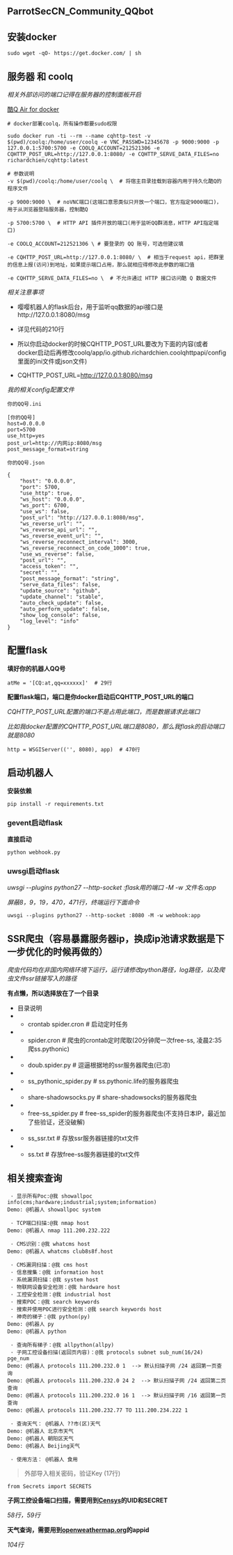 ## ParrotSecCN_Community_QQbot

## 安装docker
`sudo wget -qO- https://get.docker.com/ | sh`

## 服务器 和 coolq
*相关外部访问的端口记得在服务器的控制面板开启*

[酷Q Air for docker](https://cqhttp.cc/docs/4.7/#/Docker)

```
# docker部署coolq，所有操作都要sudo权限

sudo docker run -ti --rm --name cqhttp-test -v $(pwd)/coolq:/home/user/coolq -e VNC_PASSWD=12345678 -p 9000:9000 -p 127.0.0.1:5700:5700 -e COOLQ_ACCOUNT=212521306 -e CQHTTP_POST_URL=http://127.0.0.1:8080/ -e CQHTTP_SERVE_DATA_FILES=no richardchien/cqhttp:latest

# 参数说明
-v $(pwd)/coolq:/home/user/coolq \  # 将宿主目录挂载到容器内用于持久化酷Q的程序文件

-p 9000:9000 \  # noVNC端口(这端口意思类似只开放一个端口，官方指定9000端口)，用于从浏览器登陆服务器，控制酷Q

-p 5700:5700 \  # HTTP API 插件开放的端口(用于监听QQ群消息，HTTP API指定端口)

-e COOLQ_ACCOUNT=212521306 \ # 要登录的 QQ 账号，可选但建议填

-e CQHTTP_POST_URL=http://127.0.0.1:8080/ \  # 相当于request api，把群里的信息上报(访问)到地址，如果提示端口占用，那么就相应得修改此参数的端口值

-e CQHTTP_SERVE_DATA_FILES=no \  # 不允许通过 HTTP 接口访问酷 Q 数据文件
```

*相关注意事项*
- 嘤嘤机器人的flask后台，用于监听qq数据的api接口是http://127.0.0.1:8080/msg

- 详见代码的210行

- 所以你启动docker的时候CQHTTP_POST_URL要改为下面的内容(或者docker启动后再修改coolq/app/io.github.richardchien.coolqhttpapi/config里面的ini文件或json文件)

- CQHTTP_POST_URL=http://127.0.0.1:8080/msg

*我的相关config配置文件*

`你的QQ号.ini`
```
[你的QQ号]
host=0.0.0.0
port=5700
use_http=yes
post_url=http://内网ip:8080/msg
post_message_format=string
```

`你的QQ号.json`
```
{
    "host": "0.0.0.0",
    "port": 5700,
    "use_http": true,
    "ws_host": "0.0.0.0",
    "ws_port": 6700,
    "use_ws": false,
    "post_url": "http://127.0.0.1:8080/msg",
    "ws_reverse_url": "",
    "ws_reverse_api_url": "",
    "ws_reverse_event_url": "",
    "ws_reverse_reconnect_interval": 3000,
    "ws_reverse_reconnect_on_code_1000": true,
    "use_ws_reverse": false,
    "post_url": "",
    "access_token": "",
    "secret": "",
    "post_message_format": "string",
    "serve_data_files": false,
    "update_source": "github",
    "update_channel": "stable",
    "auto_check_update": false,
    "auto_perform_update": false,
    "show_log_console": false,
    "log_level": "info"
}
```

## 配置flask
**填好你的机器人QQ号**

`atMe = '[CQ:at,qq=xxxxxx]'  # 29行`

**配置flask端口，端口是你docker启动后CQHTTP_POST_URL的端口**

*CQHTTP_POST_URL配置的端口不是占用此端口，而是数据请求此端口*

*比如我docker配置的CQHTTP_POST_URL端口是8080，那么我flask的启动端口就是8080*

`http = WSGIServer(('', 8080), app)  # 470行`

## 启动机器人
**安装依赖**

`pip install -r requirements.txt`

### gevent启动flask
**直接启动**

`python webhook.py`

### uwsgi启动flask
*uwsgi --plugins python27 --http-socket :flask用的端口 -M -w 文件名:app*

*屏蔽8，9，19，470，471行，终端运行下面命令*

`uwsgi --plugins python27 --http-socket :8080 -M -w webhook:app`

## SSR爬虫（容易暴露服务器ip，换成ip池请求数据是下一步优化的时候再做的）
*爬虫代码均在非国内网络环境下运行，运行请修改python路径，log路径，以及爬虫文件ssr链接写入的路径*

**有点懒，所以选择放在了一个目录**

- 目录说明
- - crontab spider.cron  # 启动定时任务
- - spider.cron  # 爬虫的crontab定时爬取(20分钟爬一次free-ss, 凌晨2:35爬ss.pythonic)
- - doub.spider.py  # 逗逼根据地的ssr服务器爬虫(已凉)
- - ss_pythonic_spider.py  # ss.pythonic.life的服务器爬虫
- - share-shadowsocks.py  # share-shadowsocks的服务器爬虫
- - free-ss_spider.py  # free-ss_spider的服务器爬虫(不支持日本IP，最近加了些验证，还没破解)
- - ss_ssr.txt  # 存放ssr服务器链接的txt文件
- - ss.txt  # 存放free-ss服务器链接的txt文件

## 相关搜索查询
```
 · 显示所有Poc:@我 showallpoc info(cms;hardware;industrial;system;information)
Demo: @机器人 showallpoc system

 · TCP端口扫描:@我 nmap host
Demo: @机器人 nmap 111.200.232.222

 · CMS识别：@我 whatcms host
Demo: @机器人 whatcms club8s8f.host

 · CMS漏洞扫描：@我 cms host
 · 信息搜集：@我 information host
 · 系统漏洞扫描：@我 system host
 · 物联网设备安全检测：@我 hardware host
 · 工控安全检测：@我 industrial host
 · 搜索POC：@我 search keywords
 · 搜索并使用POC进行安全检测：@我 search keywords host
 · 神奇的梯子：@我 python(py)
Demo: @机器人 py
Demo: @机器人 python

 · 查询所有梯子：@我 allpython(allpy)
 · 子网工控设备扫描(返回页内容)：@我 protocols subnet sub_num(16/24) pge_num
Demo: @机器人 protocols 111.200.232.0 1  --> 默认扫描子网 /24 返回第一页查询
Demo: @机器人 protocols 111.200.232.0 24 2  --> 默认扫描子网 /24 返回第二页查询
Demo: @机器人 protocols 111.200.232.0 16 1  --> 默认扫描子网 /16 返回第一页查询
Demo: @机器人 protocols 111.200.232.77 TO 111.200.234.222 1

 · 查询天气： @机器人 ??市(区)天气
Demo: @机器人 北京市天气
Demo: @机器人 朝阳区天气
Demo: @机器人 Beijing天气

 · 使用方法： @机器人 食用
```

> 外部导入相关密码，验证Key (17行)

`from Secrets import SECRETS`

**子网工控设备端口扫描，需要用到[Censys](https://censys.io/account)的UID和SECRET**

*58行，59行*

**天气查询，需要用到[openweathermap.org](https://openweathermap.org/)的appid**

*104行*
